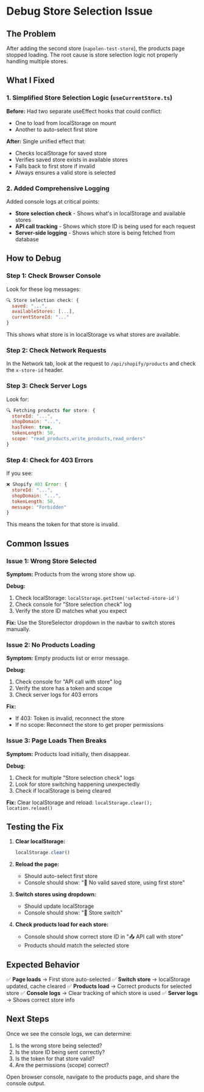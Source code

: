 # Debug Store Selection Issue

## The Problem

After adding the second store (`napolen-test-store`), the products page stopped loading. The root cause is store selection logic not properly handling multiple stores.

## What I Fixed

### 1. Simplified Store Selection Logic (`useCurrentStore.ts`)

**Before:** Had two separate useEffect hooks that could conflict:
- One to load from localStorage on mount
- Another to auto-select first store

**After:** Single unified effect that:
- Checks localStorage for saved store
- Verifies saved store exists in available stores
- Falls back to first store if invalid
- Always ensures a valid store is selected

### 2. Added Comprehensive Logging

Added console logs at critical points:
- **Store selection check** - Shows what's in localStorage and available stores
- **API call tracking** - Shows which store ID is being used for each request
- **Server-side logging** - Shows which store is being fetched from database

## How to Debug

### Step 1: Check Browser Console

Look for these log messages:

```javascript
🔍 Store selection check: {
  saved: "...",
  availableStores: [...],
  currentStoreId: "..."
}
```

This shows what store is in localStorage vs what stores are available.

### Step 2: Check Network Requests

In the Network tab, look at the request to `/api/shopify/products` and check the `x-store-id` header.

### Step 3: Check Server Logs

Look for:
```javascript
🔍 Fetching products for store: {
  storeId: "...",
  shopDomain: "...",
  hasToken: true,
  tokenLength: 50,
  scope: "read_products,write_products,read_orders"
}
```

### Step 4: Check for 403 Errors

If you see:
```javascript
❌ Shopify 403 Error: {
  storeId: "...",
  shopDomain: "...",
  tokenLength: 50,
  message: "Forbidden"
}
```

This means the token for that store is invalid.

## Common Issues

### Issue 1: Wrong Store Selected

**Symptom:** Products from the wrong store show up.

**Debug:**
1. Check localStorage: `localStorage.getItem('selected-store-id')`
2. Check console for "Store selection check" log
3. Verify the store ID matches what you expect

**Fix:** Use the StoreSelector dropdown in the navbar to switch stores manually.

### Issue 2: No Products Loading

**Symptom:** Empty products list or error message.

**Debug:**
1. Check console for "API call with store" log
2. Verify the store has a token and scope
3. Check server logs for 403 errors

**Fix:**
- If 403: Token is invalid, reconnect the store
- If no scope: Reconnect the store to get proper permissions

### Issue 3: Page Loads Then Breaks

**Symptom:** Products load initially, then disappear.

**Debug:**
1. Check for multiple "Store selection check" logs
2. Look for store switching happening unexpectedly
3. Check if localStorage is being cleared

**Fix:** Clear localStorage and reload: `localStorage.clear(); location.reload()`

## Testing the Fix

1. **Clear localStorage:**
   ```javascript
   localStorage.clear()
   ```

2. **Reload the page:**
   - Should auto-select first store
   - Console should show: "🔄 No valid saved store, using first store"

3. **Switch stores using dropdown:**
   - Should update localStorage
   - Console should show: "🔄 Store switch"

4. **Check products load for each store:**
   - Console should show correct store ID in "📤 API call with store"
   - Products should match the selected store

## Expected Behavior

✅ **Page loads** → First store auto-selected
✅ **Switch store** → localStorage updated, cache cleared
✅ **Products load** → Correct products for selected store
✅ **Console logs** → Clear tracking of which store is used
✅ **Server logs** → Shows correct store info

## Next Steps

Once we see the console logs, we can determine:
1. Is the wrong store being selected?
2. Is the store ID being sent correctly?
3. Is the token for that store valid?
4. Are the permissions (scope) correct?

Open browser console, navigate to the products page, and share the console output.

